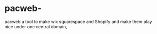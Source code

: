 # pacweb-
 pacweb a tool to make wix squarespace and Shopify and make them play nice under one central domain,  
